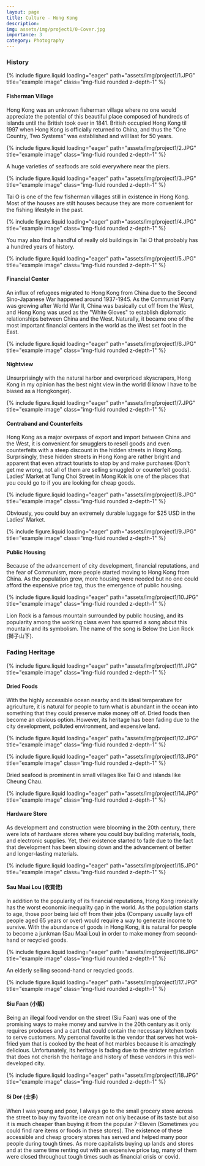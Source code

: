 ```yaml
---
layout: page
title: Culture - Hong Kong
description:
img: assets/img/project1/0-Cover.jpg
importance: 3
category: Photography
---
```


<h3 class="card-title">History</h3>

{% include figure.liquid loading="eager" path="assets/img/project1/1.JPG" title="example image" class="img-fluid rounded z-depth-1" %}

<h4 class="card-title">Fisherman Village</h4>

Hong Kong was an unknown fisherman village where no one would appreciate the potential of this beautiful place composed of hundreds of islands until the British took over in 1841. British occupied Hong Kong til 1997 when Hong Kong is officially returned to China, and thus the "One Country, Two Systems" was established and will last for 50 years.

{% include figure.liquid loading="eager" path="assets/img/project1/2.JPG" title="example image" class="img-fluid rounded z-depth-1" %}

A huge varieties of seafoods are sold everywhere near the piers.

{% include figure.liquid loading="eager" path="assets/img/project1/3.JPG" title="example image" class="img-fluid rounded z-depth-1" %}

Tai O is one of the few fisherman villages still in existence in Hong Kong. Most of the houses are stilt houses because they are more convenient for the fishing lifestyle in the past.

{% include figure.liquid loading="eager" path="assets/img/project1/4.JPG" title="example image" class="img-fluid rounded z-depth-1" %}

You may also find a handful of really old buildings in Tai O that probably has a hundred years of history.

{% include figure.liquid loading="eager" path="assets/img/project1/5.JPG" title="example image" class="img-fluid rounded z-depth-1" %}

<h4 class="card-title">Financial Center</h4>

An influx of refugees migrated to Hong Kong from China due to the Second Sino-Japanese War happened around 1937-1945. As the Communist Party was growing after World War II, China was basically cut off from the West, and Hong Kong was used as the "White Gloves" to establish diplomatic relationships between China and the West. Naturally, it became one of the most important financial centers in the world as the West set foot in the East.

{% include figure.liquid loading="eager" path="assets/img/project1/6.JPG" title="example image" class="img-fluid rounded z-depth-1" %}

<h4 class="card-title">Nightview</h4>

Unsurprisingly with the natural harbor and overpriced skyscrapers, Hong Kong in my opinion has the best night view in the world (I know I have to be biased as a Hongkonger).

{% include figure.liquid loading="eager" path="assets/img/project1/7.JPG" title="example image" class="img-fluid rounded z-depth-1" %}

<h4 class="card-title">Contraband and Counterfeits</h4>

Hong Kong as a major overpass of export and import between China and the West, it is convenient for smugglers to resell goods and even counterfeits with a steep discount in the hidden streets in Hong Kong. Surprisingly, these hidden streets in Hong Kong are rather bright and apparent that even attract tourists to stop by and make purchases (Don't get me wrong, not all of them are selling smuggled or counterfeit goods). Ladies' Market at Tung Choi Street in Mong Kok is one of the places that you could go to if you are looking for cheap goods.

{% include figure.liquid loading="eager" path="assets/img/project1/8.JPG" title="example image" class="img-fluid rounded z-depth-1" %}

Obviously, you could buy an extremely durable luggage for $25 USD in the Ladies' Market.

{% include figure.liquid loading="eager" path="assets/img/project1/9.JPG" title="example image" class="img-fluid rounded z-depth-1" %}

<h4 class="card-title">Public Housing</h4>

Because of the advancement of city development, financial reputations, and the fear of Communism, more people started moving to Hong Kong from China. As the population grew, more housing were needed but no one could afford the expensive price tag, thus the emergence of public housing.

{% include figure.liquid loading="eager" path="assets/img/project1/10.JPG" title="example image" class="img-fluid rounded z-depth-1" %}

Lion Rock is a famous mountain surrounded by public housing, and its popularity among the working class even has spurred a song about this mountain and its symbolism. The name of the song is Below the Lion Rock (獅子山下).

<h3 class="card-title">Fading Heritage</h3>

{% include figure.liquid loading="eager" path="assets/img/project1/11.JPG" title="example image" class="img-fluid rounded z-depth-1" %}

<h4 class="card-title">Dried Foods</h4>

With the highly accessible ocean nearby and its ideal temperature for agriculture, it is natural for people to turn what is abundant in the ocean into something that they could preserve make money off of. Dried foods then become an obvious option. However, its heritage has been fading due to the city development, polluted environment, and expensive land.

{% include figure.liquid loading="eager" path="assets/img/project1/12.JPG" title="example image" class="img-fluid rounded z-depth-1" %}

{% include figure.liquid loading="eager" path="assets/img/project1/13.JPG" title="example image" class="img-fluid rounded z-depth-1" %}

Dried seafood is prominent in small villages like Tai O and islands like Cheung Chau.

{% include figure.liquid loading="eager" path="assets/img/project1/14.JPG" title="example image" class="img-fluid rounded z-depth-1" %}

<h4 class="card-title">Hardware Store</h4>

As development and construction were blooming in the 20th century, there were lots of hardware stores where you could buy building materials, tools, and electronic supplies. Yet, their existence started to fade due to the fact that development has been slowing down and the advancement of better and longer-lasting materials.

{% include figure.liquid loading="eager" path="assets/img/project1/15.JPG" title="example image" class="img-fluid rounded z-depth-1" %}

<h4 class="card-title">Sau Maai Lou (收買佬)</h4>

In addition to the popularity of its financial reputations, Hong Kong ironically has the worst economic inequality gap in the world. As the population starts to age, those poor being laid off from their jobs (Company usually lays off people aged 65 years or over) would require a way to generate income to survive. With the abundance of goods in Hong Kong, it is natural for people to become a junkman (Sau Maai Lou) in order to make money from second-hand or recycled goods.

{% include figure.liquid loading="eager" path="assets/img/project1/16.JPG" title="example image" class="img-fluid rounded z-depth-1" %}

An elderly selling second-hand or recycled goods.

{% include figure.liquid loading="eager" path="assets/img/project1/17.JPG" title="example image" class="img-fluid rounded z-depth-1" %}

<h4 class="card-title">Siu Faan (小販)</h4>

Being an illegal food vendor on the street (Siu Faan) was one of the promising ways to make money and survive in the 20th century as it only requires produces and a cart that could contain the necessary kitchen tools to serve customers. My personal favorite is the vendor that serves hot wok-fried yam that is cooked by the heat of hot marbles because it is amazingly delicious. Unfortunately, its heritage is fading due to the stricter regulation that does not cherish the heritage and history of these vendors in this well-developed city.

{% include figure.liquid loading="eager" path="assets/img/project1/18.JPG" title="example image" class="img-fluid rounded z-depth-1" %}

<h4 class="card-title">Si Dor (士多)</h4>

When I was young and poor, I always go to the small grocery store across the street to buy my favorite ice cream not only because of its taste but also it is much cheaper than buying it from the popular 7-Eleven (Sometimes you could find rare items or foods in these stores). The existence of these accessible and cheap grocery stores has served and helped many poor people during tough times. As more capitalists buying up lands and stores and at the same time renting out with an expensive price tag, many of them were closed throughout tough times such as financial crisis or covid.
